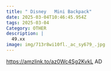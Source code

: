 ```yaml
---
title: " Disney   Mini Backpack"
date: 2025-03-04T10:46:45.954Z
tags: 2025-03-04
Category: OTHER
description: |
  49.xx
image: img/713r8wi10fl._ac_sy679_.jpg
---
```

https://amzlink.to/az0Wc4Sg2KvkL
AD